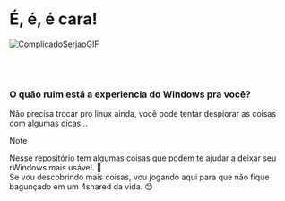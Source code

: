 # É, é, é cara! 

![ComplicadoSerjaoGIF](https://github.com/user-attachments/assets/a728ffdb-e3d9-4c73-b286-d1f9e1b94ba2)

<br>
<br>

### O quão ruim está a experiencia do Windows pra você? 
Não precisa trocar pro linux ainda, você pode tentar despiorar as coisas com algumas dicas... 
<br>


> [!NOTE]
> Nesse repositório tem algumas coisas que podem te ajudar a deixar seu rWindows mais usável. 🚀<br/>
> Se vou descobrindo mais coisas, vou jogando aqui para que não fique bagunçado em um 4shared da vida. 😊

